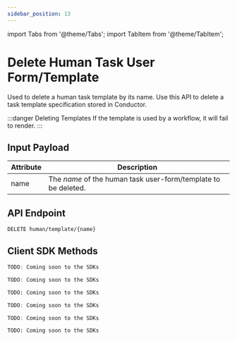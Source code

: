 ```yaml
---
sidebar_position: 13
---
```


import Tabs from '@theme/Tabs';
import TabItem from '@theme/TabItem';

# Delete Human Task User Form/Template

Used to delete a human task template by its name. Use this API to delete a task template specification stored in Conductor.

:::danger Deleting Templates
If the template is used by a workflow, it will fail to render.
:::

## Input Payload

| Attribute | Description                                                   |
|-----------|---------------------------------------------------------------| 
| name        | The *name* of the human task user-form/template to be deleted. | 

## API Endpoint 

```
DELETE human/template/{name}
```

## Client SDK Methods

<Tabs>
<TabItem value="Java" label="Java">

```java
TODO: Coming soon to the SDKs
```

</TabItem>
<TabItem value="Golang" label="Golang">

```go
TODO: Coming soon to the SDKs
```

</TabItem>
<TabItem value="Python" label="Python">

```python
TODO: Coming soon to the SDKs
```

</TabItem>
<TabItem value="CSharp" label="CSharp">

```csharp
TODO: Coming soon to the SDKs
```

</TabItem>
<TabItem value="Javascript" label="Javascript">

```javascript
TODO: Coming soon to the SDKs
```

</TabItem>
<TabItem value="Clojure" label="Clojure">

```clojure
TODO: Coming soon to the SDKs
```

</TabItem>
</Tabs>
